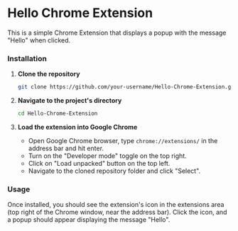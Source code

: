 # Hello Chrome Extension

This is a simple Chrome Extension that displays a popup with the message "Hello" when clicked.

### Installation

1. **Clone the repository**

    ```bash
    git clone https://github.com/your-username/Hello-Chrome-Extension.git
    ```

2. **Navigate to the project's directory**

    ```bash
    cd Hello-Chrome-Extension
    ```

3. **Load the extension into Google Chrome**

    - Open Google Chrome browser, type `chrome://extensions/` in the address bar and hit enter.
    - Turn on the "Developer mode" toggle on the top right.
    - Click on "Load unpacked" button on the top left.
    - Navigate to the cloned repository folder and click "Select".

### Usage

Once installed, you should see the extension's icon in the extensions area (top right of the Chrome window, near the address bar). Click the icon, and a popup should appear displaying the message "Hello".

